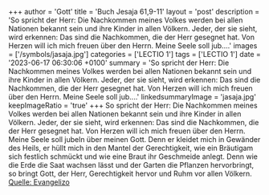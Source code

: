 +++
author = 'Gott'
title = 'Buch Jesaja 61,9-11'
layout = 'post'
description = 'So spricht der Herr: Die Nachkommen meines Volkes werden bei allen Nationen bekannt sein und ihre Kinder in allen Völkern. Jeder, der sie sieht, wird erkennen: Das sind die Nachkommen, die der Herr gesegnet hat. Von Herzen will ich mich freuen über den Herrn. Meine Seele soll jub....'
images = ['/symbols/jasaja.jpg']
categories = ['LECTIO 1']
tags = ['LECTIO 1']
date = '2023-06-17 06:30:06 +0100'
summary = 'So spricht der Herr: Die Nachkommen meines Volkes werden bei allen Nationen bekannt sein und ihre Kinder in allen Völkern. Jeder, der sie sieht, wird erkennen: Das sind die Nachkommen, die der Herr gesegnet hat. Von Herzen will ich mich freuen über den Herrn. Meine Seele soll jub....'
linkedsummaryImage = 'jasaja.jpg'
keepImageRatio = 'true'
+++
So spricht der Herr: Die Nachkommen meines Volkes werden bei allen Nationen bekannt sein und ihre Kinder in allen Völkern. Jeder, der sie sieht, wird erkennen: Das sind die Nachkommen, die der Herr gesegnet hat.
Von Herzen will ich mich freuen über den Herrn. Meine Seele soll jubeln über meinen Gott.<!--more--> Denn er kleidet mich in Gewänder des Heils, er hüllt mich in den Mantel der Gerechtigkeit, wie ein Bräutigam sich festlich schmückt und wie eine Braut ihr Geschmeide anlegt.
Denn wie die Erde die Saat wachsen lässt und der Garten die Pflanzen hervorbringt, so bringt Gott, der Herr, Gerechtigkeit hervor und Ruhm vor allen Völkern.<br> [Quelle: Evangelizo](https://evangeliumtagfuertag.org/DE/gospel)